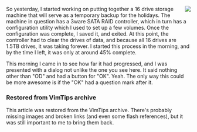 <!-- :metadata:

title: I'm Ron Burgundy?
tags: Random, Administration
publishedAt: 2008-12-05T17:48:28-0700
summary:

So yesterday, I started working on putting together a 16 drive storage machine
that will serve as a temporary backup for the holidays.  The machine in
question has a 3ware SATA RAID controller, which in turn has a configuration
utility which I used to set up a few volumes.  Once the configuration was
complete, I saved it, and exited.  At this point, the controller had to clear
the drives of data, and because all 16 drives are 1.5TB drives, it was taking
forever.  I started this process in the morning, and by the time I left, it was
only at around 45% complete.

-->

<p><img src="/media/images/0d.jpg" align="right"> So
yesterday, I started working on putting together a 16 drive storage machine
that will serve as a temporary backup for the holidays.  The machine in
question has a 3ware SATA RAID controller, which in turn has a configuration
utility which I used to set up a few volumes.  Once the configuration was
complete, I saved it, and exited.  At this point, the controller had to clear
the drives of data, and because all 16 drives are 1.5TB drives, it was taking
forever.  I started this process in the morning, and by the time I left, it was
only at around 45% complete.  </p>
<p>This morning I came in to see how far it had progressed, and I was presented
with a dialog not unlike the one you see here.  It said nothing other than "OD"
and had a button for "OK".  Yeah.  The only way this could be more awesome is
if the "OK" had a question mark after it.  </p>

<div class="restored-from-archive">
  <h3>Restored from VimTips archive</h3>
  <p>
  This article was restored from the VimTips archive. There's probably
  missing images and broken links (and even some flash references), but it
  was still important to me to bring them back.
  </p>
</div>
